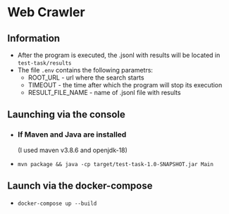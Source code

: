 # Web Crawler

## Information

- After the program is executed, the .jsonl with results will be located in `test-task/results`
- The file `.env` contains the following parametrs:
    - ROOT_URL - url where the search starts
    - TIMEOUT - the time after which the program will stop its execution
    - RESULT_FILE_NAME - name of .jsonl file with results

## Launching via the console

- ### If Maven and Java are installed 
    (I used maven v3.8.6 and openjdk-18)


 - `mvn package && java -cp target/test-task-1.0-SNAPSHOT.jar Main`

## Launch via the docker-compose

- `docker-compose up --build`